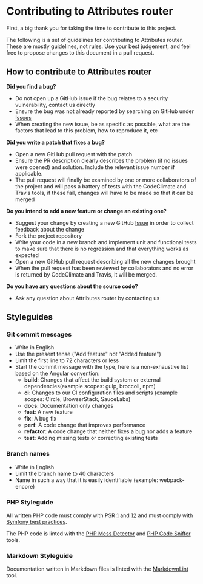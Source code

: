 # Contributing to Attributes router

First, a big thank you for taking the time to contribute to this project.

The following is a set of guidelines for contributing to Attributes router.
These are mostly guidelines, not rules. Use your best judgement, and feel
free to propose changes to this document in a pull request.

## How to contribute to Attributes router

**Did you find a bug?**

- Do not open up a GitHub issue if the bug relates to a security
  vulnerability, contact us directly
- Ensure the bug was not already reported by searching on GitHub
  under [Issues](https://github.com/Eredost/attributes-router/issues)
- When creating the new issue, be as specific as possible, what are the
  factors that lead to this problem, how to reproduce it, etc

**Did you write a patch that fixes a bug?**

- Open a new GitHub pull request with the patch
- Ensure the PR description clearly describes the problem (if no issues
  were opened) and solution. Include the relevant issue number if applicable.
- The pull request will finally be examined by one or more collaborators of
  the project and will pass a battery of tests with the CodeClimate and Travis tools, if
  these fail, changes will have to be made so that it can be merged

**Do you intend to add a new feature or change an existing one?**

- Suggest your change by creating a new GitHub
  [Issue](https://github.com/Eredost/attributes-router/issues/new) in order to collect
  feedback about the change
- Fork the project repository
- Write your code in a new branch and implement unit and functional tests to
  make sure that there is no regression and that everything works as expected
- Open a new GitHub pull request describing all the new changes brought
- When the pull request has been reviewed by collaborators and no error
  is returned by CodeClimate and Travis, it will be merged.

**Do you have any questions about the source code?**

- Ask any question about Attributes router by contacting us

## Styleguides

### Git commit messages

- Write in English
- Use the present tense ("Add feature" not "Added feature")
- Limit the first line to 72 characters or less
- Start the commit message with the type, here is a non-exhaustive list
  based on the Angular convention:
    - **build**: Changes that affect the build system or external
      dependencies(example scopes: gulp, broccoli, npm)
    - **ci**: Changes to our CI configuration files and scripts
      (example scopes: Circle, BrowserStack, SauceLabs)
    - **docs**: Documentation only changes
    - **feat**: A new feature
    - **fix**: A bug fix
    - **perf**: A code change that improves performance
    - **refactor**: A code change that neither fixes a bug nor adds a feature
    - **test**: Adding missing tests or correcting existing tests

### Branch names

- Write in English
- Limit the branch name to 40 characters
- Name in such a way that it is easily identifiable (example: webpack-encore)

### PHP Styleguide

All written PHP code must comply with PSR [1](https://www.php-fig.org/psr/psr-1)
and [12](https://www.php-fig.org/psr/psr-12/) and must comply with
[Symfony best practices](https://symfony.com/doc/current/best_practices.html).

The PHP code is linted with the [PHP Mess Detector](https://phpmd.org/)
and [PHP Code Sniffer](https://github.com/squizlabs/PHP_CodeSniffer) tools.

### Markdown Styleguide

Documentation written in Markdown files is linted with the
[MarkdownLint](https://github.com/markdownlint/markdownlint) tool.

